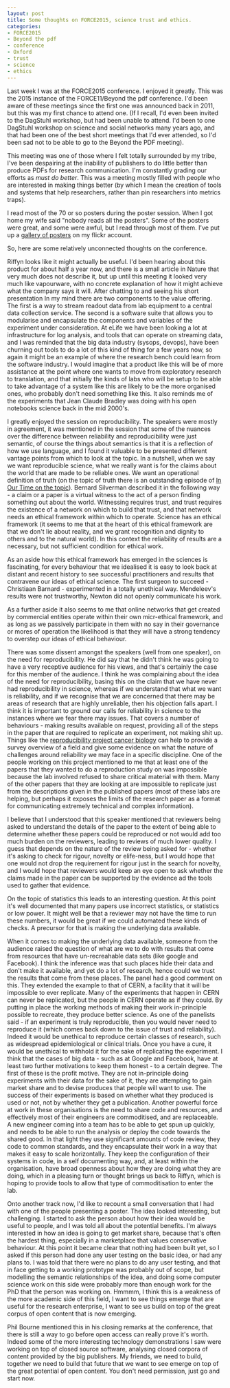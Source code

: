 ```yaml
---
layout: post
title: Some thoughts on FORCE2015, science trust and ethics.
categories: 
- FORCE2015
- Beyond the pdf
- conference
- Oxford
- trust
- science 
- ethics 
---
```


Last week I was at the FORCE2015 conference. I enjoyed it greatly.  This was the 2015 instance of the FORCE11/Beyond the pdf conference. I'd been aware of these meetings since the first one was announced back in 2011, but this was my first chance to attend one. (If I recall, I'd even been invited to the DagStuhl workshop, but had been unable to attend. I'd been to one DagStuhl workshop on science and social networks many years ago, and that had been one of the best short meetings that I'd ever attended, so I'd been sad not to be able to go to the Beyond the PDF meeting). 

This meeting was one of those where I felt totally surrounded by my tribe, I've been despairing at the inability of publishers to do little better than produce PDFs for research communication. I'm constantly grading our efforts as *must do better*. This was a meeting mostly filled with people who are interested in making things better (by which I mean the creation of tools and systems that help researchers, rather than pin researchers into metrics traps).

 I read most of the 70 or so posters during the poster session. When I got home my wife said "nobody reads all the posters". Some of the posters were great, and some were awful, but I read through most of them. I've put up a [gallery of posters](https://www.flickr.com/photos/mulvanynet/sets/72157650058257669) on my flickr account. 
 
 So, here are some relatively unconnected thoughts on the conference. 
 
 Riffyn looks like it might actually be useful. I'd been hearing about this product for about half a year now, and there is a small article in Nature that very much does not describe it, but up until this meeting it looked very much like vapourware, with no concrete explanation of how it might achieve what the company says it will. After chatting to and seeing his short presentation In my mind there are two components to the value offering. The first is a way to stream readout data from lab equipment to a central data collection service. The second is a software suite that allows you to modularise and encapsulate the components and variables of the experiment under consideration. At eLife we have been looking a lot at infrastructure for log analysis, and tools that can operate on streaming data, and I was reminded that the big data industry (sysops, devops), have been churning out tools to do a lot of this kind of thing for a few years now, so again it might be an example of where the research bench could learn from the software industry. I would imagine that a product like this will be of more assistance at the point where one wants to move from exploratory research to translation, and that initially the kinds of labs who will be setup to be able to take advantage of a system like this are likely to be the more organised ones, who probably don't need something like this. It also reminds me of the experiments that Jean Claude Bradley was doing with his open notebooks science back in the mid 2000's. 
 
I greatly enjoyed the session on reproducibility. The speakers were mostly in agreement, it was mentioned in the session that some of the nuances over the difference between reliability and reproducibility were just semantic, of course the things about semantics is that it is a reflection of how we use language, and I found it valuable to be presented different vantage points from which to look at the topic. In a nutshell, when we say we want reproducible science, what we really want is for the claims about the world that are made to be reliable ones. We want an operational definition of truth (on the topic of truth there is an outstanding episode of [In Our Time on the topic](http://www.bbc.co.uk/programmes/b04v59gz)). Bernard Silverman described it in the following way - a claim or a paper is a virtual witness to the act of a person finding something out about the world. Witnessing requires trust, and trust requires the existence of a network on which to build that trust, and that network needs an ethical framework within which to operate. Science has an ethical framework (it seems to me that at the heart of this ethical framework are that we don't lie about reality, and we grant recognition and dignity to others and to the natural world). In this context the reliability of results are a necessary, but not sufficient condition for ethical work.  

As an aside how this ethical framework has emerged in the sciences is fascinating, for every behaviour that we idealised it is easy to look back at distant and recent history to see successful practitioners and results that contravene our ideas of ethical science. The first surgeon to succeed - ‎Christiaan Barnard - experimented in a totally unethical way. Mendeleev's results were not trustworthy, Newton did not openly communicate his work. 

As a further aside it also seems to me that online networks that get created by commercial entities operate within their own micr-ethical framework, and as long as we passively participate in them with no say in their governance or mores of operation the likelihood is that they will have a strong tendency to overstep our ideas of ethical behaviour. 

There was some dissent amongst the speakers (well from one speaker), on the need for reproducibility. He did say that he didn't think he was going to have a very receptive audience for his views, and that's certainly the case for this member of the audience. I think he was complaining about the idea of the need for reproducibility, basing this on the claim that we have never had reproducibility in science, whereas if we understand that what we want is reliability, and if we recognise that we are concerned that there may be areas of research that are highly unreliable, then his objection falls apart. I think it is important to ground our calls for reliability in science to the instances where we fear there may issues.  That covers a number of behaviours - making results available on request, providing all of the steps in the paper that are required to replicate an experiment, not making shit up. Things like the [reproducibility project cancer biology](https://osf.io/e81xl/wiki) can help to provide a survey overview of a field and give some evidence on what the nature of challenges around reliability we may face in a specific discipline. One of the people working on this project mentioned to me that at least one of the papers that they wanted to do a reproduction study on was impossible because the lab involved refused to share critical material with them. Many of the other papers that they are looking at are impossible to replicate just from the descriptions given in the published papers (most of these labs are helping, but perhaps it exposes the limits of the research paper as a format for communicating extremely technical and complex information). 

I believe that I understood that this speaker mentioned that reviewers being asked to understand the details of the paper to the extent of being able to determine whether these papers could be reproduced or not would add too much burden on the reviewers, leading to reviews of much lower quality. I guess that depends on the nature of the review being asked for - whether it's asking to check for rigour, novelty or elife-ness, but I would hope that one would not drop the requirement for rigour just in the search for novelty, and I would hope that reviewers would keep an eye open to ask whether the claims made in the paper can be supported by the evidence ad the tools used to gather that evidence. 

On the topic of statistics this leads to an interesting question. At this point it's well documented that many papers use incorrect statistics, or statistics or low power. It might well be that a reviewer may not have the time to run these numbers, it would be great if we could automated these kinds of checks. A precursor for that is making the underlying data available. 

When it comes to making the underlying data available, someone from the audience raised the question of what are we to do with results that come from resources that have un-recreahable data sets (like google and Facebook). I think the inference was that such places hide their data and don't make it available, and yet do  a lot of research, hence could we trust the results that come from these places. The panel had a good comment on this. They extended the example to that of CERN, a facility that it will be impossible to ever replicate. Many of the experiments that happen in CERN can never be replicated, but the people in CERN operate as if they could. By putting in place the working methods of making their work in-principle possible to recreate, they produce better science. As one of the panelists said - if an experiment is truly reproducible, then you would never need to reproduce it (which comes back down to the issue of trust and reliability). Indeed it would be unethical to reproduce certain classes of research, such as widespread epidemiological or clinical trials. Once you have a cure, it would be unethical to withhold it for the sake of replicating the experiment. I think that the cases of big data - such as at Google and Facebook, have at least two further motivations to keep them honest - to a certain degree. The first of these is the profit motive. They are not in-principle doing experiments with their data for the sake of it, they are attempting to gain market share and to devise produces that people will want to use. The success of their experiments is based on whether what they produced is used or not, not by whether they get a publication. Another powerful force at work in these organisations is the need to share code and resources, and effectively most of their engineers are commoditised, and are replaceable. A new engineer coming into a team has to be able to get spun up quickly, and needs to be able to run the analysis or deploy the code towards the shared good. In that light they use significant amounts of code review, they code to common standards, and they encapsulate their work in a way that makes it easy to scale horizontally. They keep the configuration of their systems in code, in a self documenting way, and, at least within the organisation, have broad openness about how they are doing what they are doing, which in a pleasing turn or thought brings us back to Riffyn, which is hoping to provide tools to allow that type of commoditisation to enter the lab.

Onto another track now, I'd like to recount a small conversation that I had with one of the people presenting a poster. The idea looked interesting, but challenging. I started to ask the person about how their idea would be useful to people, and I was told all about the potential benefits. I'm always interested in how an idea is going to get market share, because that's often the hardest thing, especially in a marketplace that values conservative behaviour. At this point it became clear that nothing had been built yet, so I asked if this person had done any user testing on the basic idea, or had any plans to. I was told that there were no plans to do any user testing, and that in face getting to  a working prototype was probably out of scope, but modelling the semantic relationships of the idea, and doing some computer science work on this side were probably more than enough work for the PhD that the person was working on. Hmmmm, I think this is a weakness of the more academic side of this field, I want to see things emerge that are useful for the research enterprise, I want to see us build on top of the great corpus of open content that is now emerging. 

Phil Bourne mentioned this in his closing remarks at the conference, that there is still a way to go before open access can really prove it's worth. Indeed some of the more interesting technology demonstrations I saw were working on top of closed source software, analysing closed corpora of content provided by the big publishers. My friends, we need to build, together we need to build that future that we want to see emerge on top of the great potential of open content. You don't need permission, just go and start now. 

